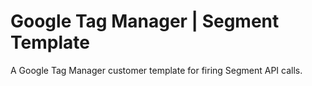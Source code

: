 # Google Tag Manager | Segment Template

A Google Tag Manager customer template for firing Segment API calls.
